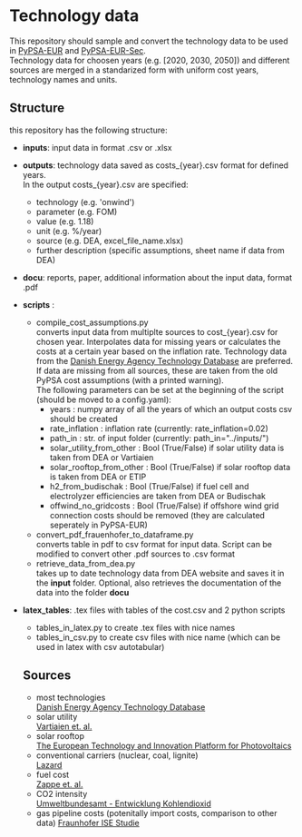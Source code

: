 # Technology data

This repository should sample and convert the technology data to be used in [PyPSA-EUR](https://github.com/PyPSA/pypsa-eur.git) and [PyPSA-EUR-Sec](https://github.com/PyPSA/pypsa-eur-sec.git).   
Technology data for choosen years (e.g. [2020, 2030, 2050]) and different sources are merged in a standarized form with uniform cost years, technology names and units.

## Structure
this repository has the following structure: 

* **inputs**: input data in format .csv or .xlsx
* **outputs**: technology data saved as costs_{year}.csv format for defined years.  
               In the output costs_{year}.csv are specified:  
  * technology (e.g. 'onwind')
  * parameter (e.g. FOM) 
  * value (e.g. 1.18)
  * unit (e.g. %/year)
  * source (e.g. DEA, excel_file_name.xlsx) 
  * further description (specific assumptions, sheet name if data from DEA)
* **docu**: reports, paper, additional information about the input data, format .pdf
* **scripts** : 
  * compile_cost_assumptions.py   
    converts input data from multiplte sources to cost_{year}.csv for chosen year. Interpolates data for missing years or calculates the costs at a certain year based on the inflation rate. Technology data from the [Danish Energy Agency Technology Database](https://ens.dk/en/our-services/projections-and-models/technology-data) are preferred.   
If data are missing from all sources, these are taken from the old PyPSA cost
assumptions (with a printed warning).   
The following parameters can be set at the beginning of the script (should be moved to a config.yaml):
      * years : numpy array of all the years of which an output costs csv should be created
      * rate_inflation : inflation rate (currently: rate_inflation=0.02)
      * path_in : str. of input folder (currently: path_in="../inputs/")
      * solar_utility_from_other : Bool (True/False) if solar utility data is taken from DEA or Vartiaien
      * solar_rooftop_from_other : Bool (True/False) if solar rooftop data is taken from DEA or ETIP
      * h2_from_budischak : Bool (True/False) if fuel cell and electrolyzer efficiencies are taken from DEA or Budischak
      * offwind_no_gridcosts : Bool (True/False) if offshore wind grid connection costs should be removed (they are calculated seperately in PyPSA-EUR)
  * convert_pdf_frauenhofer_to_dataframe.py   
  converts table in pdf to csv format for input data. Script can be modified to convert other .pdf sources to .csv format
  * retrieve_data_from_dea.py   
  takes up to date technology data from DEA website and saves it in the **input** folder. Optional, also retrieves the documentation of the data into the folder **docu**  
* **latex_tables**: .tex files with tables of the cost.csv and 2 python scripts   
  * tables_in_latex.py to create .tex files with nice names
  * tables_in_csv.py to create csv files with nice name (which can be used in latex with csv autotabular)
  
  
  ## Sources
  * most technologies  
   [Danish Energy Agency Technology Database](https://ens.dk/en/our-services/projections-and-models/technology-data)
  * solar utility  
  [Vartiaien et. al.](https://onlinelibrary.wiley.com/doi/full/10.1002/pip.3189)   
  * solar rooftop  
  [The European Technology and Innovation Platform for Photovoltaics](https://etip-pv.eu/)
  * conventional carriers (nuclear, coal, lignite)  
  [Lazard](https://www.lazard.com/media/451086/lazards-levelized-cost-of-energy-version-130-vf.pdf)
  * fuel cost  
  [Zappe et. al.](https://doi.org/10.1016/j.apenergy.2018.08.109)
  * CO2 intensity  
  [Umweltbundesamt - Entwicklung Kohlendioxid](https://www.umweltbundesamt.de/publikationen/entwicklung-der-spezifischen-kohlendioxid-5)
  * gas pipeline costs (potenitally import costs, comparison to other data)
  [Fraunhofer ISE Studie](https://www.ise.fraunhofer.de/de/veroeffentlichungen/studien/wege-zu-einem-klimaneutralen-energiesystem.html)
  
           
